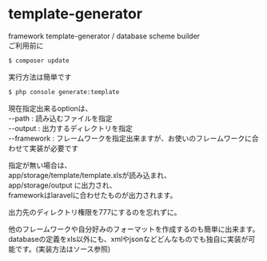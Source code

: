 template-generator
==================
framework template-generator / database scheme builder  
ご利用前に
```bash
$ composer update
```

実行方法は簡単です
```bash
$ php console generate:template
```


現在指定出来るoptionは、  
--path : 読み込むファイルを指定  
--output : 出力するディレクトリを指定  
--framework : フレームワークを指定出来ますが、お使いのフレームワークに合わせて実装が必要です  

指定が無い場合は、  
app/storage/template/template.xlsが読み込まれ、  
app/storage/output に出力され、  
frameworkはlaravelに合わせたものが出力されます。  

出力先のディレクトリ権限を777にするのを忘れずに。

他のフレームワークや自分好みのフォーマットを作成するのも簡単に出来ます。  
databaseの定義をxls以外にも、xmlやjsonなどどんなものでも独自に実装が可能です。(実装方法はソース参照)  
